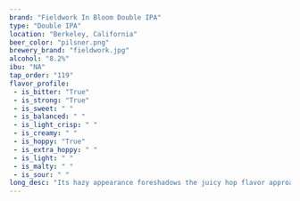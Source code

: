```yaml
---
brand: "Fieldwork In Bloom Double IPA"
type: "Double IPA"
location: "Berkeley, California"
beer_color: "pilsner.png"
brewery_brand: "fieldwork.jpg"
alcohol: "8.2%"
ibu: "NA"
tap_order: "119"
flavor_profile:
 - is_bitter: "True"
 - is_strong: "True"
 - is_sweet: " "
 - is_balanced: " "
 - is_light_crisp: " "
 - is_creamy: " "
 - is_hoppy: "True"
 - is_extra_hoppy: " "
 - is_light: " "
 - is_malty: " "
 - is_sour: " "
long_desc: "Its hazy appearance foreshadows the juicy hop flavor approaching, eventually bogging down your senses with notes of meyer lemon juice, candied honeydew melon, and fresh ruby red grapefruit."
---
```

